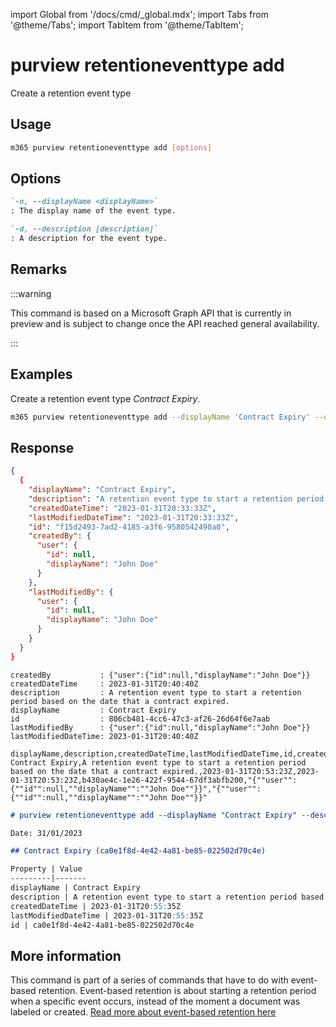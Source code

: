 <!-- DISCLAIMER: All secrets, passwords, and sensitive values in this document are examples only and not real credentials. -->
import Global from '/docs/cmd/_global.mdx';
import Tabs from '@theme/Tabs';
import TabItem from '@theme/TabItem';

# purview retentioneventtype add

Create a retention event type

## Usage

```sh
m365 purview retentioneventtype add [options]
```

## Options

```md definition-list
`-n, --displayName <displayName>`
: The display name of the event type.

`-d, --description [description]`
: A description for the event type.
```

<Global />

## Remarks

:::warning

This command is based on a Microsoft Graph API that is currently in preview and is subject to change once the API reached general availability.

:::

## Examples

Create a retention event type *Contract Expiry*.

```sh
m365 purview retentioneventtype add --displayName 'Contract Expiry' --description 'A retention event type to start a retention period based on the date that a contract expired.'
```

## Response

<Tabs>
  <TabItem value="JSON">

  ```json
  {
    {
      "displayName": "Contract Expiry",
      "description": "A retention event type to start a retention period based on the date that a contract expired.",
      "createdDateTime": "2023-01-31T20:33:33Z",
      "lastModifiedDateTime": "2023-01-31T20:33:33Z",
      "id": "f15d2493-7ad2-4185-a3f6-9580542490a0",
      "createdBy": {
        "user": {
          "id": null,
          "displayName": "John Doe"
        }
      },
      "lastModifiedBy": {
        "user": {
          "id": null,
          "displayName": "John Doe"
        }
      }
    }
  }
  ```

  </TabItem>
  <TabItem value="Text">

  ```text
  createdBy           : {"user":{"id":null,"displayName":"John Doe"}}
  createdDateTime     : 2023-01-31T20:40:40Z
  description         : A retention event type to start a retention period based on the date that a contract expired.
  displayName         : Contract Expiry
  id                  : 806cb481-4cc6-47c3-af26-26d64f6e7aab
  lastModifiedBy      : {"user":{"id":null,"displayName":"John Doe"}}
  lastModifiedDateTime: 2023-01-31T20:40:40Z
  ```

  </TabItem>
  <TabItem value="CSV">

  ```csv
  displayName,description,createdDateTime,lastModifiedDateTime,id,createdBy,lastModifiedBy
  Contract Expiry,A retention event type to start a retention period based on the date that a contract expired.,2023-01-31T20:53:23Z,2023-01-31T20:53:23Z,b430ae4c-1e26-422f-9544-67df3abfb200,"{""user"":{""id"":null,""displayName"":""John Doe""}}","{""user"":{""id"":null,""displayName"":""John Doe""}}"
  ```

  </TabItem>
  <TabItem value="Markdown">

  ```md
  # purview retentioneventtype add --displayName "Contract Expiry" --description "A retention event type to start a retention period based on the date that a contract expired."

  Date: 31/01/2023

  ## Contract Expiry (ca0e1f8d-4e42-4a81-be85-022502d70c4e)

  Property | Value
  ---------|-------
  displayName | Contract Expiry
  description | A retention event type to start a retention period based on the date that a contract expired.
  createdDateTime | 2023-01-31T20:55:35Z
  lastModifiedDateTime | 2023-01-31T20:55:35Z
  id | ca0e1f8d-4e42-4a81-be85-022502d70c4e
  ```

  </TabItem>
</Tabs>

## More information

This command is part of a series of commands that have to do with event-based retention. Event-based retention is about starting a retention period when a specific event occurs, instead of the moment a document was labeled or created. [Read more about event-based retention here](https://learn.microsoft.com/microsoft-365/compliance/event-driven-retention?view=o365-worldwide)
